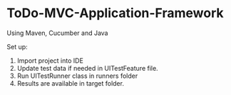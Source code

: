 # ToDo-MVC-Application-Framework
Using Maven, Cucumber and Java

Set up:
1. Import project into IDE
2. Update test data if needed in UITestFeature file.
3. Run UITestRunner class in runners folder
4. Results are available in target folder.

